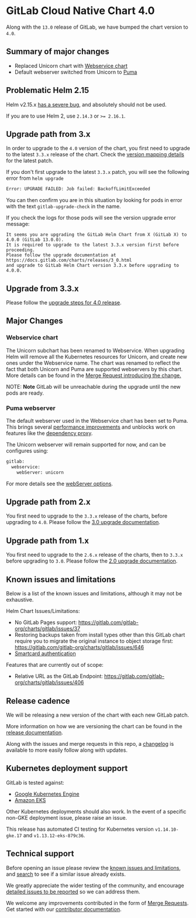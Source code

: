 # GitLab Cloud Native Chart 4.0

Along with the `13.0` release of GitLab, we have bumped the chart version to `4.0`.

## Summary of major changes

- Replaced Unicorn chart with [Webservice chart](#webservice-chart)
- Default webserver switched from Unicorn to [Puma](#puma-webserver)

## Problematic Helm 2.15

Helm v2.15.x [has a severe bug](https://github.com/helm/helm/issues/6767), and absolutely should not be used.

If you are to use Helm 2, use `2.14.3` or `>= 2.16.1`.

## Upgrade path from 3.x

In order to upgrade to the `4.0` version of the chart, you first need to upgrade to the latest `3.3.x`
release of the chart. Check the [version mapping details](../installation/version_mappings.md) for the latest patch.

If you don't first upgrade to the latest `3.3.x` patch, you will see the following error from `helm upgrade`

```bash
Error: UPGRADE FAILED: Job failed: BackoffLimitExceeded
```

You can then confirm you are in this situation by looking for pods in error with the text `gitlab-upgrade-check` in the name.

If you check the logs for those pods will see the version upgrade error message:

```plaintext
It seems you are upgrading the GitLab Helm Chart from X (GitLab X) to 4.0.0 (GitLab 13.0.0).
It is required to upgrade to the latest 3.3.x version first before proceeding.
Please follow the upgrade documentation at https://docs.gitlab.com/charts/releases/3_0.html
and upgrade to GitLab Helm Chart version 3.3.x before upgrading to 4.0.0.
```

## Upgrade from 3.3.x

Please follow the [upgrade steps for 4.0 release](../installation/upgrade.md).

## Major Changes

### Webservice chart

The Unicorn subchart has been renamed to Webservice. When upgrading Helm will remove all the Kubernetes resources
for Unicorn, and create new ones under the Webservice name. The chart was renamed to reflect the fact that both
Unicorn and Puma are supported webservers by this chart. More details can be found in the
[Merge Request introducing the change.](https://gitlab.com/gitlab-org/charts/gitlab/-/merge_requests/1145)

NOTE: **Note** GitLab will be unreachable during the upgrade until the new pods are ready.

### Puma webserver

The default webserver used in the Webservice chart has been set to Puma. This brings several
[performance improvements](https://docs.gitlab.com/ee/administration/operations/puma.html#why-switch-to-puma) and
unblocks work on features like the [dependency proxy](https://gitlab.com/gitlab-org/charts/gitlab/-/issues/1284).

The Unicorn webserver will remain supported for now, and can be configures using:

```bash
gitlab:
  webservice:
    webServer: unicorn
```

For more details see the [webServer options](../charts/gitlab/webservice/index.md#webserver-options).

## Upgrade path from 2.x

You first need to upgrade to the `3.3.x` release of the charts, before upgrading to `4.0`. Please follow the
[3.0 upgrade documentation](3_0.md).

## Upgrade path from 1.x

You first need to upgrade to the `2.6.x` release of the charts, then to `3.3.x` before upgrading to `3.0`. Please follow
the [2.0 upgrade documentation](2_0.md).

## Known issues and limitations

Below is a list of the known issues and limitations, although it may not be exhaustive.

Helm Chart Issues/Limitations:

- No GitLab Pages support: <https://gitlab.com/gitlab-org/charts/gitlab/issues/37>
- Restoring backups taken from install types other than this GitLab chart require you to migrate the original instance to object storage first: <https://gitlab.com/gitlab-org/charts/gitlab/issues/646>
- [Smartcard authentication](https://gitlab.com/gitlab-org/charts/gitlab/issues/988)

Features that are currently out of scope:

- Relative URL as the GitLab Endpoint: <https://gitlab.com/gitlab-org/charts/gitlab/issues/406>

## Release cadence

We will be releasing a new version of the chart with each new GitLab patch.

More information on how we are versioning the chart can be found in the [release documentation](../development/release.md).

Along with the issues and merge requests in this repo, a [changelog](https://gitlab.com/gitlab-org/charts/gitlab/blob/master/CHANGELOG.md) is available to more easily follow along with updates.

## Kubernetes deployment support

GitLab is tested against:

- [Google Kubernetes Engine](https://cloud.google.com/kubernetes-engine/)
- [Amazon EKS](https://aws.amazon.com/eks/)

Other Kubernetes deployments should also work. In the event of a specific non-GKE deployment issue, please raise an issue.

This release has automated CI testing for Kubernetes version `v1.14.10-gke.17` and `v1.13.12-eks-879c36`.

## Technical support

Before opening an issue please review the [known issues and limitations](#known-issues-and-limitations), and [search](https://gitlab.com/gitlab-org/charts/gitlab/issues) to see if a similar issue already exists.

We greatly appreciate the wider testing of the community, and encourage [detailed issues to be reported](https://gitlab.com/gitlab-org/charts/gitlab/issues/new) so we can address them.

We welcome any improvements contributed in the form of [Merge Requests](https://gitlab.com/gitlab-org/charts/gitlab/-/merge_requests).
Get started with our [contributor documentation](../index.md#contributing).
